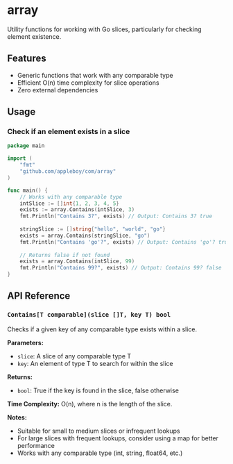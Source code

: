 # array

Utility functions for working with Go slices, particularly for checking element existence.

## Features

- Generic functions that work with any comparable type
- Efficient O(n) time complexity for slice operations
- Zero external dependencies

## Usage

### Check if an element exists in a slice

```go
package main

import (
    "fmt"
    "github.com/appleboy/com/array"
)

func main() {
    // Works with any comparable type
    intSlice := []int{1, 2, 3, 4, 5}
    exists := array.Contains(intSlice, 3)
    fmt.Println("Contains 3?", exists) // Output: Contains 3? true
    
    stringSlice := []string{"hello", "world", "go"}
    exists = array.Contains(stringSlice, "go")
    fmt.Println("Contains 'go'?", exists) // Output: Contains 'go'? true
    
    // Returns false if not found
    exists = array.Contains(intSlice, 99)
    fmt.Println("Contains 99?", exists) // Output: Contains 99? false
}
```

## API Reference

### `Contains[T comparable](slice []T, key T) bool`

Checks if a given key of any comparable type exists within a slice.

**Parameters:**

- `slice`: A slice of any comparable type T
- `key`: An element of type T to search for within the slice

**Returns:**

- `bool`: True if the key is found in the slice, false otherwise

**Time Complexity:** O(n), where n is the length of the slice.

**Notes:**

- Suitable for small to medium slices or infrequent lookups
- For large slices with frequent lookups, consider using a map for better performance
- Works with any comparable type (int, string, float64, etc.)
